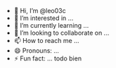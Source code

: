 - 👋 Hi, I’m @leo03c
- 👀 I’m interested in ...
- 🌱 I’m currently learning ...
- 💞️ I’m looking to collaborate on ...
- 📫 How to reach me ...
- 😄 Pronouns: ...
- ⚡ Fun fact: ...
todo bien
<!---
leo03c/leo03c is a ✨ special ✨ repository because its `README.md` (this file) appears on your GitHub profile.
You can click the Preview link to take a look at your changes.
--->
